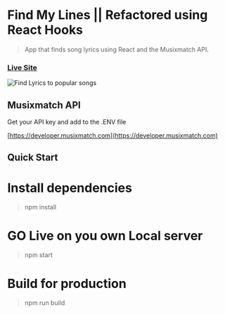# Find My Lines || Refactored using React Hooks

> App that finds song lyrics using React and the Musixmatch API.

### [Live Site](https://FindMyLines.netlify.app/)

![Find Lyrics to popular songs](https://user-images.githubusercontent.com/51863978/93812092-7133eb80-fc51-11ea-8358-bc1747499542.jpg)

## Musixmatch API

Get your API key and add to the .ENV file

[https://developer.musixmatch.com](https://developer.musixmatch.com)

## Quick Start

# Install dependencies
> npm install

# GO Live on you own Local server
> npm start

# Build for production
> npm run build
```



